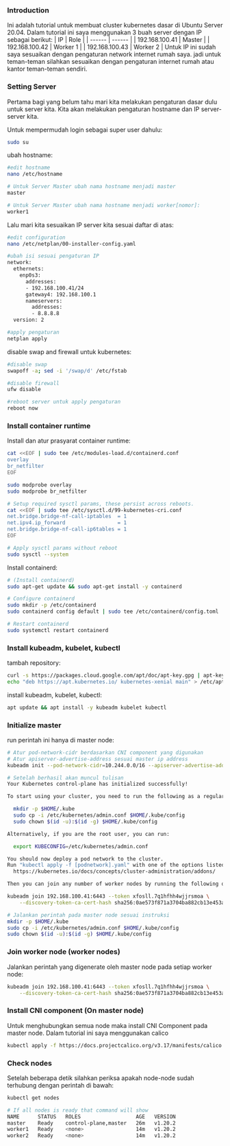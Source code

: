 ### Introduction
Ini adalah tutorial untuk membuat cluster kubernetes dasar di Ubuntu Server 20.04.
Dalam tutorial ini saya menggunakan 3 buah server dengan IP sebagai berikut:
| IP | Role |
| ------ | ------ |
| 192.168.100.41 | Master |
| 192.168.100.42 | Worker 1 |
| 192.168.100.43 | Worker 2 |
Untuk IP ini sudah saya sesuaikan dengan pengaturan network internet rumah saya. jadi untuk teman-teman silahkan sesuaikan dengan pengaturan internet rumah atau kantor teman-teman sendiri.

### Setting Server
Pertama bagi yang belum tahu mari kita melakukan pengaturan dasar dulu untuk server kita. 
Kita akan melakukan pengaturan hostname dan IP server-server kita.

Untuk mempermudah login sebagai super user dahulu:
```sh
sudo su
```
ubah hostname:
```sh
#edit hostname
nano /etc/hostname

# Untuk Server Master ubah nama hostname menjadi master 
master

# Untuk Server Master ubah nama hostname menjadi worker[nomor]:
worker1
```
Lalu mari kita sesuaikan IP server kita sesuai daftar di atas:
```sh
#edit configuration
nano /etc/netplan/00-installer-config.yaml

#ubah isi sesuai pengaturan IP
network:
  ethernets:
    enp0s3:
      addresses:
      - 192.168.100.41/24
      gateway4: 192.168.100.1
      nameservers:
        addresses:
        - 8.8.8.8
  version: 2

#apply pengaturan
netplan apply
```
disable swap and firewall untuk kubernetes:
```sh
#disable swap
swapoff -a; sed -i '/swap/d' /etc/fstab

#disable firewall
ufw disable

#reboot server untuk apply pengaturan
reboot now
```
### Install container runtime

Install dan atur prasyarat container runtime:
```sh
cat <<EOF | sudo tee /etc/modules-load.d/containerd.conf
overlay
br_netfilter
EOF

sudo modprobe overlay
sudo modprobe br_netfilter

# Setup required sysctl params, these persist across reboots.
cat <<EOF | sudo tee /etc/sysctl.d/99-kubernetes-cri.conf
net.bridge.bridge-nf-call-iptables  = 1
net.ipv4.ip_forward                 = 1
net.bridge.bridge-nf-call-ip6tables = 1
EOF

# Apply sysctl params without reboot
sudo sysctl --system
```
Install containerd:
```sh
# (Install containerd)
sudo apt-get update && sudo apt-get install -y containerd

# Configure containerd
sudo mkdir -p /etc/containerd
sudo containerd config default | sudo tee /etc/containerd/config.toml

# Restart containerd
sudo systemctl restart containerd
```
### Install kubeadm, kubelet, kubectl
tambah repository:
```sh
curl -s https://packages.cloud.google.com/apt/doc/apt-key.gpg | apt-key add -
echo "deb https://apt.kubernetes.io/ kubernetes-xenial main" > /etc/apt/sources.list.d/kubernetes.list
```
install kubeadm, kubelet, kubectl:
```sh
apt update && apt install -y kubeadm kubelet kubectl
```
### Initialize master 
run perintah ini hanya di master node:
```sh
# Atur pod-network-cidr berdasarkan CNI component yang digunakan
# Atur apiserver-advertise-address sesuai master ip address
kubeadm init --pod-network-cidr=10.244.0.0/16 --apiserver-advertise-address=192.168.100.41

# Setelah berhasil akan muncul tulisan 
Your Kubernetes control-plane has initialized successfully!

To start using your cluster, you need to run the following as a regular user:

  mkdir -p $HOME/.kube
  sudo cp -i /etc/kubernetes/admin.conf $HOME/.kube/config
  sudo chown $(id -u):$(id -g) $HOME/.kube/config

Alternatively, if you are the root user, you can run:

  export KUBECONFIG=/etc/kubernetes/admin.conf

You should now deploy a pod network to the cluster.
Run "kubectl apply -f [podnetwork].yaml" with one of the options listed at:
  https://kubernetes.io/docs/concepts/cluster-administration/addons/

Then you can join any number of worker nodes by running the following on each as root:

kubeadm join 192.168.100.41:6443 --token xfosll.7q1hfhh4wjjrsmoa \
    --discovery-token-ca-cert-hash sha256:0ae573f871a3704ba882cb13e453a1596a768ed873c8c62250f6cde890a58b63   
```
```sh
# Jalankan perintah pada master node sesuai instruksi 
mkdir -p $HOME/.kube
sudo cp -i /etc/kubernetes/admin.conf $HOME/.kube/config
sudo chown $(id -u):$(id -g) $HOME/.kube/config
```
### Join worker node (worker nodes)
Jalankan perintah yang digenerate oleh master node pada setiap worker node:
```sh
kubeadm join 192.168.100.41:6443 --token xfosll.7q1hfhh4wjjrsmoa \
    --discovery-token-ca-cert-hash sha256:0ae573f871a3704ba882cb13e453a1596a768ed873c8c62250f6cde890a58b63   
```
### Install CNI component (On master node)
Untuk menghubungkan semua node maka install CNI Component pada master node. Dalam tutorial ini saya menggunakan calico
```sh
kubectl apply -f https://docs.projectcalico.org/v3.17/manifests/calico.yaml
```
### Check nodes
Setelah beberapa detik silahkan periksa apakah node-node sudah terhubung dengan perintah di bawah: 
```sh
kubectl get nodes

# If all nodes is ready that command will show
NAME      STATUS   ROLES                  AGE   VERSION
master    Ready    control-plane,master   26m   v1.20.2
worker1   Ready    <none>                 14m   v1.20.2
worker2   Ready    <none>                 14m   v1.20.2
```
